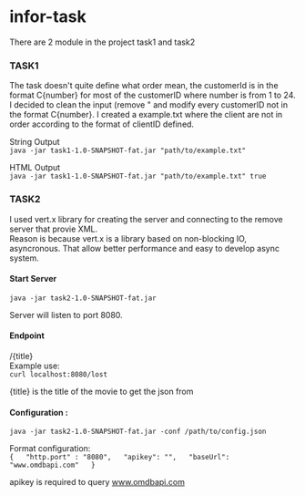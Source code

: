 # infor-task

There are 2 module in the project task1 and task2

### TASK1
The task doesn't quite define what order mean, the customerId is in the format C{number} for most of the customerID where number is from 1 to 24. I decided to clean the input (remove " and modify every customerID not in the format C{number}. I created a example.txt where the client are not in order according to the format of clientID defined. 

String Output  
`java -jar task1-1.0-SNAPSHOT-fat.jar "path/to/example.txt"`
 

HTML Output  
`java -jar task1-1.0-SNAPSHOT-fat.jar "path/to/example.txt" true`


### TASK2
I used vert.x library for creating the server and connecting to the remove server that provie XML.  
Reason is because vert.x is a library based on non-blocking IO, asyncronous. That allow better performance and easy 
to develop async system. 

#### Start Server  
`java -jar task2-1.0-SNAPSHOT-fat.jar`

Server will listen to port 8080. 
#### Endpoint
/{title}  
Example use:  
`curl localhost:8080/lost`  
 
{title} is the title of the movie to get the json from

#### Configuration :
`java -jar task2-1.0-SNAPSHOT-fat.jar -conf /path/to/config.json`

Format configuration:  
`
{  
  "http.port" : "8080",  
  "apikey": "",  
  "baseUrl": "www.omdbapi.com"  
}
`

apikey is required to query www.omdbapi.com
